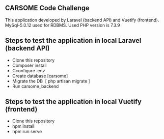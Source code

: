 ## CARSOME Code Challenge
This application developed by Laravel (backend API) and Vuetify (frontend). 
MySql-5.0.12 used for RDBMS. 
Used PHP version is 7.3.9 

## Steps to test the application in local Laravel (backend API)
- Clone this repository
- Composer install
- Cconfigure .env
- Create database [carsome] 
- Migrate the DB  [ php artisan migrate ]
- Run carsome_backend 

## Steps to test the application in local Vuetify (frontend)
- Clone this repository
- npm install
- npm run serve